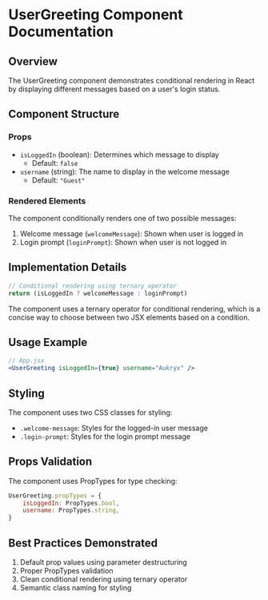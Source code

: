# UserGreeting Component Documentation

## Overview
The UserGreeting component demonstrates conditional rendering in React by displaying different messages based on a user's login status.

## Component Structure

### Props
- `isLoggedIn` (boolean): Determines which message to display
  - Default: `false`
- `username` (string): The name to display in the welcome message
  - Default: `"Guest"`

### Rendered Elements
The component conditionally renders one of two possible messages:
1. Welcome message (`welcomeMessage`): Shown when user is logged in
2. Login prompt (`loginPrompt`): Shown when user is not logged in

## Implementation Details

```jsx
// Conditional rendering using ternary operator
return (isLoggedIn ? welcomeMessage : loginPrompt)
```

The component uses a ternary operator for conditional rendering, which is a concise way to choose between two JSX elements based on a condition.

## Usage Example
```jsx
// App.jsx
<UserGreeting isLoggedIn={true} username="Aukryx" />
```

## Styling
The component uses two CSS classes for styling:
- `.welcome-message`: Styles for the logged-in user message
- `.login-prompt`: Styles for the login prompt message

## Props Validation
The component uses PropTypes for type checking:
```jsx
UserGreeting.propTypes = {
    isLoggedIn: PropTypes.bool,
    username: PropTypes.string,
}
```

## Best Practices Demonstrated
1. Default prop values using parameter destructuring
2. Proper PropTypes validation
3. Clean conditional rendering using ternary operator
4. Semantic class naming for styling